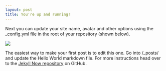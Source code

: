 ```yaml
---
layout: post
title: You're up and running!
---
```


Next you can update your site name, avatar and other options using the _config.yml file in the root of your repository (shown below).

<img src="{{ site.baseurl }}/images/config.png" class="fit image">

The easiest way to make your first post is to edit this one. Go into /_posts/ and update the Hello World markdown file. For more instructions head over to the [Jekyll Now repository](https://github.com/barryclark/jekyll-now) on GitHub.
